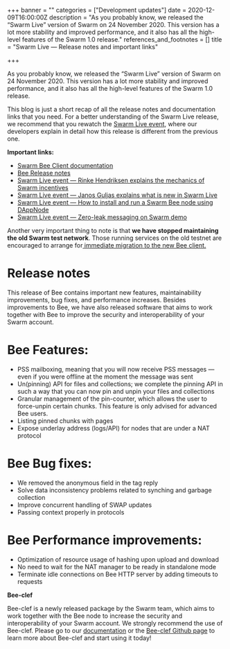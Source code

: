 +++
banner = ""
categories = ["Development updates"]
date = 2020-12-09T16:00:00Z
description = "As you probably know, we released the “Swarm Live” version of Swarm on 24 November 2020. This version has a lot more stability and improved performance, and it also has all the high-level features of the Swarm 1.0 release."
references_and_footnotes = []
title = "Swarm Live — Release notes and important links"

+++

As you probably know, we released the “Swarm Live” version of Swarm on 24 November 2020. This version has a lot more stability and improved performance, and it also has all the high-level features of the Swarm 1.0 release.

This blog is just a short recap of all the release notes and documentation links that you need. For a better understanding of the Swarm Live release, we recommend that you rewatch the [Swarm Live event](https://twitter.com/ethswarm/status/1331219946865532929), where our developers explain in detail how this release is different from the previous one.

**Important links:**

- [Swarm Bee Client documentation](https://docs.ethswarm.org/)
- [Bee Release notes](https://github.com/ethersphere/bee/releases)
- [Swarm Live event — Rinke Hendriksen explains the mechanics of Swarm incentives](http://bit.ly/33MbuyJ)
- [Swarm Live event — Janos Guljas explains what is new in Swarm Live](http://bit.ly/3onY2sX)
- [Swarm Live event — How to install and run a Swarm Bee node using DAppNode](http://bit.ly/39MSrIz)
- [Swarm Live event — Zero-leak messaging on Swarm demo](http://bit.ly/3orpAxx)

Another very important thing to note is that **we have stopped maintaining the old Swarm test network**. Those running services on the old testnet are encouraged to arrange for[ immediate migration to the new Bee client.](https://ethswarm.medium.com/the-sun-is-setting-for-the-old-swarm-network-46cdc8048f8b)

# Release notes

This release of Bee contains important new features, maintainability improvements, bug fixes, and performance increases. Besides improvements to Bee, we have also released software that aims to work together with Bee to improve the security and interoperability of your Swarm account.

# Bee Features:

- PSS mailboxing, meaning that you will now receive PSS messages — even if you were offline at the moment the message was sent
- Un(pinning) API for files and collections; we complete the pinning API in such a way that you can now pin and unpin your files and collections
- Granular management of the pin-counter, which allows the user to force-unpin certain chunks. This feature is only advised for advanced Bee users.
- Listing pinned chunks with pages
- Expose underlay address (logs/API) for nodes that are under a NAT protocol

# Bee Bug fixes:

- We removed the anonymous field in the tag reply
- Solve data inconsistency problems related to synching and garbage collection
- Improve concurrent handling of SWAP updates
- Passing context properly in protocols

# Bee Performance improvements:

- Optimization of resource usage of hashing upon upload and download
- No need to wait for the NAT manager to be ready in standalone mode
- Terminate idle connections on Bee HTTP server by adding timeouts to requests

**Bee-clef**

Bee-clef is a newly released package by the Swarm team, which aims to work together with the Bee node to increase the security and interoperability of your Swarm account. We strongly recommend the use of Bee-clef.
Please go to our [documentation](https://docs.ethswarm.org/docs/installation/bee-clef) or the [Bee-clef Github page](https://github.com/ethersphere/bee-clef) to learn more about Bee-clef and start using it today!

